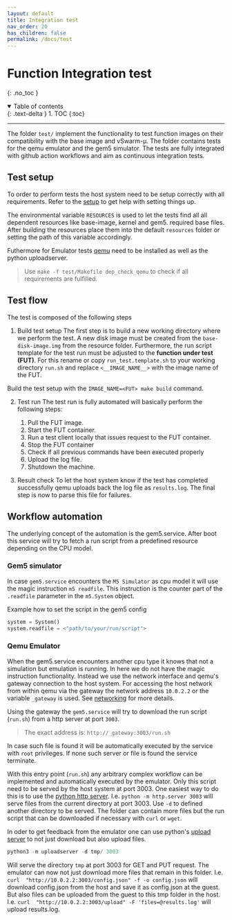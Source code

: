 ```yaml
---
layout: default
title: Integration test
nav_order: 20
has_children: false
permalink: /docs/test
---
```



# Function Integration test
{: .no_toc }

<details open markdown="block">
  <summary>
    Table of contents
  </summary>
  {: .text-delta }
1. TOC
{:toc}
</details>

---


The folder `test/` implement the functionality to test function images on their compatibility with the base image and vSwarm-&mu;. The folder contains tests for the qemu emulator and the gem5 simulator. The tests are fully integrated with github action workflows and aim as continuous integration tests.


## Test setup
To order to perform tests the host system need to be setup correctly with all requirements. Refer to the [setup](./../setup/setup.md) to get help with setting things up.

The environmental variable `RESOURCES` is used to let the tests find all all dependent resources like base-image, kernel and gem5. required base files. After building the resources place them into the default `resources` folder or setting the path of this variable accordingly.

Futhermore for Emulator tests [qemu](https://www.qemu.org/docs/master/) need to be installed as well as the python uploadserver.
> Use `make -f test/Makefile dep_check_qemu` to check if all requirements are fulfilled.

## Test flow
The test is composed of the following steps
1. Build test setup
The first step is to build a new working directory where we perform the test. A new disk image must be created from the `base-disk-image.img` from the resource folder.
Furthermore, the run script template for the test run must be adjusted to
the **function under test (FUT)**. For this rename or copy `run_test.template.sh` to your working directory `run.sh` and replace `<__IMAGE_NAME__>` with the image name of the FUT.

Build the test setup with the `IMAGE_NAME=<FUT> make build` command.

2. Test run
The test run is fully automated will basically perform the following steps:
    1. Pull the FUT image.
    1. Start the FUT container.
    1. Run a test client locally that issues request to the FUT container.
    1. Stop the FUT container
    1. Check if all previous commands have been executed properly
    1. Upload the log file.
    1. Shutdown the machine.

3. Result check
To let the host system know if the test has completed successfully qemu uploads back the log file as `results.log`. The final step is now to parse this file for failures.


## Workflow automation

The underlying concept of the automation is the gem5.service. After boot this service will try to fetch a run script from a predefined resource depending on the CPU model.

### Gem5 simulator
In case `gem5.service` encounters the `M5 Simulator` as cpu model it will use the magic instruction `m5 readfile`. This instruction is the counter part of the `.readfile` parameter in the `m5.System` object.

Example how to set the script in the gem5 config
```python
system = System()
system.readfile = <"path/to/your/run/script">
```


### Qemu Emulator
When the gem5.service encounters another cpu type it knows that not a simulation but emulation is running. In here we do not have the magic instruction functionality. Instead we use the network interface and qemu's gateway connection to the host system. For accessing the host network from within qemu via the gateway the network address `10.0.2.2` or the variable `_gateway` is used. See [networking](https://wiki.qemu.org/Documentation/Networking) for more details.

Using the gateway the `gem5.service` will try to download the run script (`run.sh`) from a http server at port `3003`.

> The exact address is: `http://_gateway:3003/run.sh`

In case such file is found it will be automatically executed by the service with `root` privileges. If none such server or file is found the service terminate.

With this entry point (`run.sh`) any arbitrary complex workflow can be implemented and automatically executed by the emulator. Only this script need to be served by the host system at port 3003. One easiest way to do this is to use the [python http server](https://docs.python.org/3/library/http.server.html).
I.e. `python -m http.server 3003` will serve files from the current directory at port 3003. Use `-d` to defined another directory to be served.
The folder can contain more files but the run script that can be downloaded if necessary with `curl` or `wget`.

In oder to get feedback from the emulator one can use python's [upload server](https://pypi.org/project/uploadserver/) to not just download but also upload files.
```python
python3 -m uploadserver -d tmp/ 3003
```
Will serve the directory `tmp` at port 3003 for GET and PUT request. The emulator can now not just download more files that remain in this folder. I.e. `curl  "http://10.0.2.2:3003/config.json" -f -o config.json` will download config.json from the host and save it as config.json at the guest. But also files can be uploaded from the guest to this tmp folder in the host. I.e. `curl  "http://10.0.2.2:3003/upload" -F 'files=@results.log'` will upload results.log.



